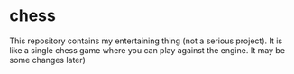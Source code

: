 # chess
This repository contains my entertaining thing (not a serious project). It is like a single chess game where you can play against the engine. It may be some changes later)
